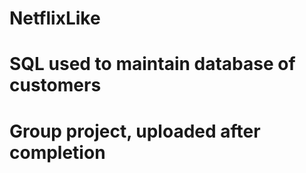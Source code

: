 # NetflixLike
# SQL used to maintain database of customers
# Group project, uploaded after completion
